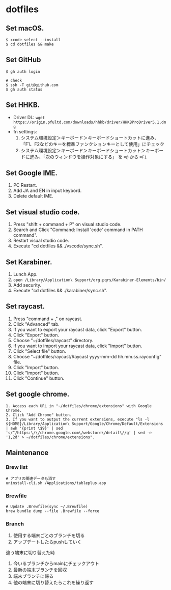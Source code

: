 # dotfiles

## Set macOS.

```shell
$ xcode-select --install
$ cd dotfiles && make
```

## Set GitHub

```shell
$ gh auth login

# check
$ ssh -T git@github.com
$ gh auth status
```

## Set HHKB.

- Driver DL: `wget https://origin.pfultd.com/downloads/hhkb/driver/HHKBProDriver5.1.dmg`
- fn settings: 
  1. システム環境設定＞キーボード＞キーボードショートカットに進み、「F1、F2などのキーを標準ファンクションキーとして使用」にチェック
  2. システム環境設定＞キーボード＞キーボードショートカット＞キーボードに進み、「次のウィンドウを操作対象にする」 を `⌘@` から `⌘F1`

## Set Google IME.

1. PC Restart.
2. Add JA and EN in input keybord.
3. Delete default IME.

## Set visual studio code.

1. Press "shift + command + P" on visual studio code.
2. Search and Click "Command: Install 'code' command in PATH command".
3. Restart visual studio code.
4. Execute "cd dotfiles && ./vscode/sync.sh".
<!-- 5. If you want to output the current extensions, execute "code --list-extensions > ~/dotfiles/vscode/extensions". -->

## Set Karabiner.

1. Lunch App.
2. `open /Library/Application\ Support/org.pqrs/Karabiner-Elements/bin/`
3. Add security.
4. Execute "cd dotfiles && ./karabiner/sync.sh".

## Set raycast.

1. Press "command + ," on raycast.
2. Click "Advanced" tab.
3. If you want to export your raycast data, click "Export" button.
4. Click "Export" button.
5. Choose "~/dotfiles/raycast" directory.
6. If you want to import your raycast data, click "Import" button.
7. Click "Select file" button.
8. Choose "~/dotfiles/raycast/Raycast yyyy-mm-dd hh.mm.ss.rayconfig" file.
9. Click "Import" button.
10. Click "Import" button.
11. Click "Continue" button.

## Set google chrome.

```
1. Access each URL in "~/dotfiles/chrome/extensions" with Google Chrome.
2. Click "Add Chrome" button.
3. If you want to output the current extensions, execute "ls -l ${HOME}/Library/Application\ Support/Google/Chrome/Default/Extensions | awk '{print \$9}' | sed 's/^/https:\/\/chrome.google.com\/webstore\/detail\//g' | sed -e '1,2d' > ~/dotfiles/chrome/extensions".
```

## Maintenance

### Brew list

```shell
# アプリの関連データも消す
uninstall-cli.sh /Applications/tableplus.app
```

### Brewfile

```shell
# Update .Brewfile(sync ~/.Brewfile)
brew bundle dump --file .Brewfile --force
```

### Branch

1. 使用する端末ごとのブランチを切る
2. アップデートしたらpushしていく

違う端末に切り替えた時

1. 今いるブランチからmainにチェックアウト
2. 最新の端末ブランチを回収
3. 端末ブランチに帰る
4. 他の端末に切り替えたらこれを繰り返す
